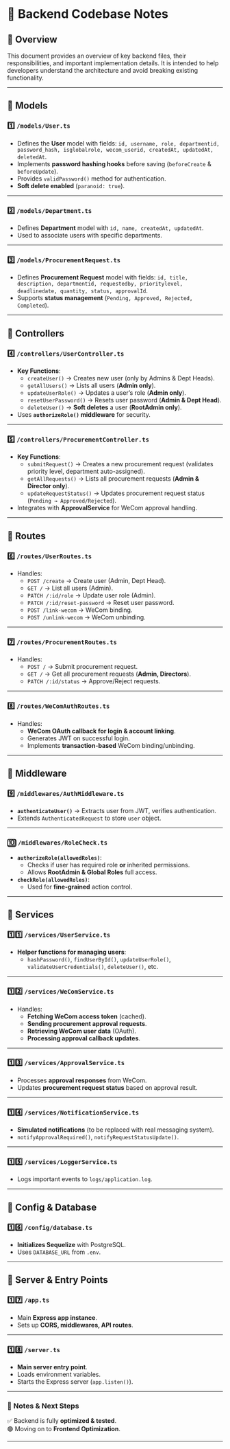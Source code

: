 # 🚀 Backend Codebase Notes

## 📌 Overview
This document provides an overview of key backend files, their responsibilities, and important implementation details. It is intended to help developers understand the architecture and avoid breaking existing functionality.

---

## **📂 Models**

### **1️⃣ `/models/User.ts`**
- Defines the **User** model with fields: `id, username, role, departmentid, password_hash, isglobalrole, wecom_userid, createdAt, updatedAt, deletedAt`.
- Implements **password hashing hooks** before saving (`beforeCreate` & `beforeUpdate`).
- Provides `validPassword()` method for authentication.
- **Soft delete enabled** (`paranoid: true`).

---

### **2️⃣ `/models/Department.ts`**
- Defines **Department** model with `id, name, createdAt, updatedAt`.
- Used to associate users with specific departments.

---

### **3️⃣ `/models/ProcurementRequest.ts`**
- Defines **Procurement Request** model with fields: `id, title, description, departmentid, requestedby, prioritylevel, deadlinedate, quantity, status, approvalId`.
- Supports **status management** (`Pending, Approved, Rejected, Completed`).

---

## **📂 Controllers**

### **4️⃣ `/controllers/UserController.ts`**
- **Key Functions**:
  - `createUser()` → Creates new user (only by Admins & Dept Heads).
  - `getAllUsers()` → Lists all users (**Admin only**).
  - `updateUserRole()` → Updates a user’s role (**Admin only**).
  - `resetUserPassword()` → Resets user password (**Admin & Dept Head**).
  - `deleteUser()` → **Soft deletes** a user (**RootAdmin only**).
- Uses **`authorizeRole()` middleware** for security.

---

### **5️⃣ `/controllers/ProcurementController.ts`**
- **Key Functions**:
  - `submitRequest()` → Creates a new procurement request (validates priority level, department auto-assigned).
  - `getAllRequests()` → Lists all procurement requests (**Admin & Director only**).
  - `updateRequestStatus()` → Updates procurement request status (`Pending → Approved/Rejected`).
- Integrates with **ApprovalService** for WeCom approval handling.

---

## **📂 Routes**

### **6️⃣ `/routes/UserRoutes.ts`**
- Handles:
  - `POST /create` → Create user (Admin, Dept Head).
  - `GET /` → List all users (Admin).
  - `PATCH /:id/role` → Update user role (Admin).
  - `PATCH /:id/reset-password` → Reset user password.
  - `POST /link-wecom` → WeCom binding.
  - `POST /unlink-wecom` → WeCom unbinding.

---

### **7️⃣ `/routes/ProcurementRoutes.ts`**
- Handles:
  - `POST /` → Submit procurement request.
  - `GET /` → Get all procurement requests (**Admin, Directors**).
  - `PATCH /:id/status` → Approve/Reject requests.

---

### **8️⃣ `/routes/WeComAuthRoutes.ts`**
- Handles:
  - **WeCom OAuth callback for login & account linking**.
  - Generates JWT on successful login.
  - Implements **transaction-based** WeCom binding/unbinding.

---

## **📂 Middleware**

### **9️⃣ `/middlewares/AuthMiddleware.ts`**
- **`authenticateUser()`** → Extracts user from JWT, verifies authentication.
- Extends `AuthenticatedRequest` to store `user` object.

---

### **🔟 `/middlewares/RoleCheck.ts`**
- **`authorizeRole(allowedRoles)`**:
  - Checks if user has required role **or** inherited permissions.
  - Allows **RootAdmin & Global Roles** full access.
- **`checkRole(allowedRoles)`**:
  - Used for **fine-grained** action control.

---

## **📂 Services**

### **1️⃣1️⃣ `/services/UserService.ts`**
- **Helper functions for managing users**:
  - `hashPassword()`, `findUserById()`, `updateUserRole()`, `validateUserCredentials()`, `deleteUser()`, etc.

---

### **1️⃣2️⃣ `/services/WeComService.ts`**
- Handles:
  - **Fetching WeCom access token** (cached).
  - **Sending procurement approval requests**.
  - **Retrieving WeCom user data** (OAuth).
  - **Processing approval callback updates**.

---

### **1️⃣3️⃣ `/services/ApprovalService.ts`**
- Processes **approval responses** from WeCom.
- Updates **procurement request status** based on approval result.

---

### **1️⃣4️⃣ `/services/NotificationService.ts`**
- **Simulated notifications** (to be replaced with real messaging system).
- `notifyApprovalRequired()`, `notifyRequestStatusUpdate()`.

---

### **1️⃣5️⃣ `/services/LoggerService.ts`**
- Logs important events to `logs/application.log`.

---

## **📂 Config & Database**

### **1️⃣6️⃣ `/config/database.ts`**
- **Initializes Sequelize** with PostgreSQL.
- Uses `DATABASE_URL` from `.env`.

---

## **📂 Server & Entry Points**

### **1️⃣7️⃣ `/app.ts`**
- Main **Express app instance**.
- Sets up **CORS, middlewares, API routes**.

---

### **1️⃣8️⃣ `/server.ts`**
- **Main server entry point**.
- Loads environment variables.
- Starts the Express server (`app.listen()`).

---

### **📝 Notes & Next Steps**
✅ Backend is fully **optimized & tested**.  
🟢 Moving on to **Frontend Optimization**.

---

